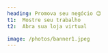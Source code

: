 ```yaml
---
heading: Promova seu negócio 😉
t1:  Mostre seu trabalho
t2:  Abra sua loja virtual 

image: /photos/banner1.jpeg
---
```

